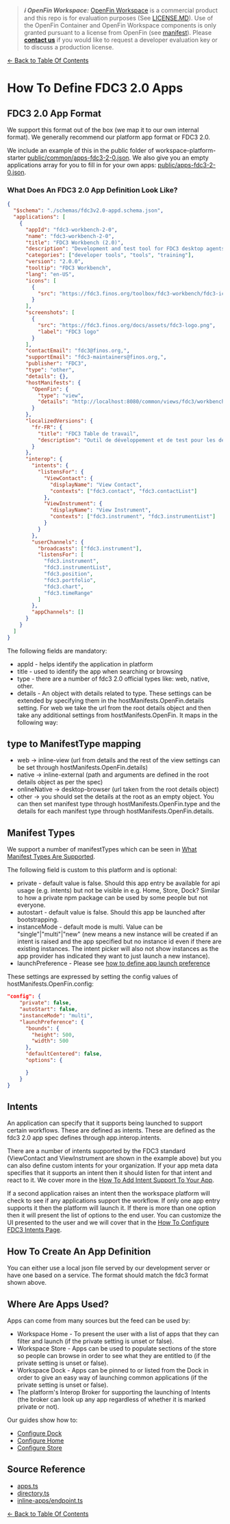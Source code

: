 > **_:information_source: OpenFin Workspace:_** [OpenFin Workspace](https://www.openfin.co/workspace/) is a commercial product and this repo is for evaluation purposes (See [LICENSE.MD](../LICENSE.MD)). Use of the OpenFin Container and OpenFin Workspace components is only granted pursuant to a license from OpenFin (see [manifest](../public/manifest.fin.json)). Please [**contact us**](https://www.openfin.co/workspace/poc/) if you would like to request a developer evaluation key or to discuss a production license.

[<- Back to Table Of Contents](../README.md)

# How To Define FDC3 2.0 Apps

## FDC3 2.0 App Format

We support this format out of the box (we map it to our own internal format). We generally recommend our platform app format or FDC3 2.0.

We include an example of this in the public folder of workspace-platform-starter [public/common/apps-fdc3-2-0.json](../public/common/apps-fdc3-2-0.json). We also give you an empty applications array for you to fill in for your own apps: [public/apps-fdc3-2-0.json](../public/apps-fdc3-2-0.json).

### What Does An FDC3 2.0 App Definition Look Like?

```json
{
  "$schema": "./schemas/fdc3v2.0-appd.schema.json",
  "applications": [
    {
      "appId": "fdc3-workbench-2-0",
      "name": "fdc3-workbench-2-0",
      "title": "FDC3 Workbench (2.0)",
      "description": "Development and test tool for FDC3 desktop agents and apps",
      "categories": ["developer tools", "tools", "training"],
      "version": "2.0.0",
      "tooltip": "FDC3 Workbench",
      "lang": "en-US",
      "icons": [
        {
          "src": "https://fdc3.finos.org/toolbox/fdc3-workbench/fdc3-icon-256.png"
        }
      ],
      "screenshots": [
        {
          "src": "https://fdc3.finos.org/docs/assets/fdc3-logo.png",
          "label": "FDC3 logo"
        }
      ],
      "contactEmail": "fdc3@finos.org,",
      "supportEmail": "fdc3-maintainers@finos.org,",
      "publisher": "FDC3",
      "type": "other",
      "details": {},
      "hostManifests": {
        "OpenFin": {
          "type": "view",
          "details": "http://localhost:8080/common/views/fdc3/workbench/fdc3-workbench-2-0.view.fin.json"
        }
      },
      "localizedVersions": {
        "fr-FR": {
          "title": "FDC3 Table de travail",
          "description": "Outil de développement et de test pour les desktop agents et applications FDC3"
        }
      },
      "interop": {
        "intents": {
          "listensFor": {
            "ViewContact": {
              "displayName": "View Contact",
              "contexts": ["fdc3.contact", "fdc3.contactList"]
            },
            "ViewInstrument": {
              "displayName": "View Instrument",
              "contexts": ["fdc3.instrument", "fdc3.instrumentList"]
            }
          }
        },
        "userChannels": {
          "broadcasts": ["fdc3.instrument"],
          "listensFor": [
            "fdc3.instrument",
            "fdc3.instrumentList",
            "fdc3.position",
            "fdc3.portfolio",
            "fdc3.chart",
            "fdc3.timeRange"
          ]
        },
        "appChannels": []
      }
    }
  ]
}
```

The following fields are mandatory:

- appId - helps identify the application in platform
- title - used to identify the app when searching or browsing
- type - there are a number of fdc3 2.0 official types like: web, native, other.
- details - An object with details related to type. These settings can be extended by specifying them in the hostManifests.OpenFin.details setting. For web we take the url from the root details object and then take any additional settings from hostManifests.OpenFin. It maps in the following way:

## type to ManifestType mapping

- web -> inline-view (url from details and the rest of the view settings can be set through hostManifests.OpenFin.details)
- native -> inline-external (path and arguments are defined in the root details object as per the spec)
- onlineNative -> desktop-browser (url taken from the root details object)
- other -> you should set the details at the root as an empty object. You can then set manifest type through hostManifests.OpenFin.type and the details for each manifest type through hostManifests.OpenFin.details.

## Manifest Types

We support a number of manifestTypes which can be seen in [What Manifest Types Are Supported](./what-manifest-types-are-supported.md).

The following field is custom to this platform and is optional:

- private - default value is false. Should this app entry be available for api usage (e.g. intents) but not be visible in e.g. Home, Store, Dock? Similar to how a private npm package can be used by some people but not everyone.
- autostart - default value is false. Should this app be launched after bootstrapping.
- instanceMode - default mode is multi. Value can be "single"|"multi"|"new" (new means a new instance will be created if an intent is raised and the app specified but no instance id even if there are existing instances. The intent picker will also not show instances as the app provider has indicated they want to just launch a new instance).
- launchPreference - Please see [how to define app launch preference](./how-to-define-app-launch-preference.md)

These settings are expressed by setting the config values of hostManifests.OpenFin.config:

```json
"config": {
    "private": false,
    "autoStart": false,
    "instanceMode": "multi",
    "launchPreference": {
      "bounds": {
        "height": 500,
        "width": 500
      },
      "defaultCentered": false,
      "options": {

      }
    }
}
```

## Intents

An application can specify that it supports being launched to support certain workflows. These are defined as intents. These are defined as the fdc3 2.0 app spec defines through app.interop.intents.

There are a number of intents supported by the FDC3 standard (ViewContact and ViewInstrument are shown in the example above) but you can also define custom intents for your organization. If your app meta data specifies that it supports an intent then it should listen for that intent and react to it. We cover more in the [How To Add Intent Support To Your App](./how-to-add-intent-support-to-your-app.md).

If a second application raises an intent then the workspace platform will check to see if any applications support the workflow. If only one app entry supports it then the platform will launch it. If there is more than one option then it will present the list of options to the end user. You can customize the UI presented to the user and we will cover that in the [How To Configure FDC3 Intents Page](./how-to-configure-fdc3-intents.md).

## How To Create An App Definition

You can either use a local json file served by our development server or have one based on a service. The format should match the fdc3 format shown above.

## Where Are Apps Used?

Apps can come from many sources but the feed can be used by:

- Workspace Home - To present the user with a list of apps that they can filter and launch (if the private setting is unset or false).
- Workspace Store - Apps can be used to populate sections of the store so people can browse in order to see what they are entitled to (if the private setting is unset or false).
- Workspace Dock - Apps can be pinned to or listed from the Dock in order to give an easy way of launching common applications (if the private setting is unset or false).
- The platform's Interop Broker for supporting the launching of Intents (the broker can look up any app regardless of whether it is marked private or not).

Our guides show how to:

- [Configure Dock](./how-to-customize-dock.md)
- [Configure Home](./how-to-customize-home.md)
- [Configure Store](./how-to-customize-store.md)

## Source Reference

- [apps.ts](../client/src/framework/apps.ts)
- [directory.ts](../client/src/framework/directory.ts)
- [inline-apps/endpoint.ts](../client/src/modules/endpoint/inline-apps/endpoint.ts)

[<- Back to Table Of Contents](../README.md)
